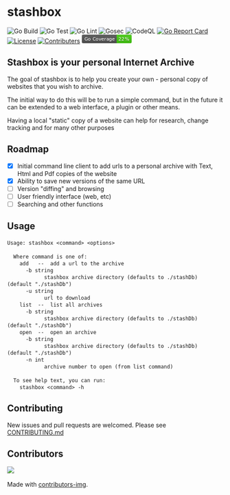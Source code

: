 # stashbox
![Go Build](https://github.com/zpeters/stashbox/workflows/Go%20Build/badge.svg)
![Go Test](https://github.com/zpeters/stashbox/workflows/Go%20Test/badge.svg)
![Go Lint](https://github.com/zpeters/stashbox/workflows/Go%20Lint/badge.svg)
![Gosec](https://github.com/zpeters/stashbox/workflows/Gosec/badge.svg)
![CodeQL](https://github.com/zpeters/stashbox/workflows/CodeQL/badge.svg)
[![Go Report Card](https://goreportcard.com/badge/github.com/zpeters/stashbox)](https://goreportcard.com/report/github.com/zpeters/stashbox)
[![License](https://img.shields.io/github/license/zpeters/stashbox)](https://img.shields.io/github/license/zpeters/stashbox)
[![Contributers](https://img.shields.io/github/contributors/zpeters/stashbox)](https://img.shields.io/github/contributors/zpeters/stashbox)
![gopherbadger-tag-do-not-edit](https://github.com/KrishKayc/stashbox/blob/add-code-coverage-badge/coverage/coverage_badge.png)
## Stashbox is your personal Internet Archive

The goal of stashbox is to help you create your own - personal copy of websites that you wish to archive.

The initial way to do this will be to run a simple command, but in the future it can be extended to a web interface, a plugin or other means.

Having a local "static" copy of a website can help for research, change tracking and for many other purposes

## Roadmap

- [x]  Initial command line client to add urls to a personal archive with Text, Html and Pdf copies of the website
- [x]  Ability to save new versions of the same URL
- [ ]  Version "diffing" and browsing
- [ ]  User friendly interface (web, etc)
- [ ]  Searching and other functions

## Usage
```
Usage: stashbox <command> <options>

  Where command is one of:
    add   --  add a url to the archive
      -b string
            stashbox archive directory (defaults to ./stashDb) (default "./stashDb")
      -u string
            url to download
    list  --  list all archives
      -b string
            stashbox archive directory (defaults to ./stashDb) (default "./stashDb")
    open  --  open an archive
      -b string
            stashbox archive directory (defaults to ./stashDb) (default "./stashDb")
      -n int
            archive number to open (from list command)

  To see help text, you can run:
    stashbox <command> -h
```

## Contributing

New issues and pull requests are welcomed.  Please see [CONTRIBUTING.md](CONTRIBUTING.md)

## Contributors

<a href="https://github.com/zpeters/stashbox/graphs/contributors">
  <img src="https://contributors-img.web.app/image?repo=zpeters/stashbox" />
</a>

Made with [contributors-img](https://contributors-img.web.app).
